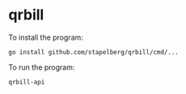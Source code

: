 # qrbill

To install the program:

```
go install github.com/stapelberg/qrbill/cmd/...
```

To run the program:

```
qrbill-api
```
